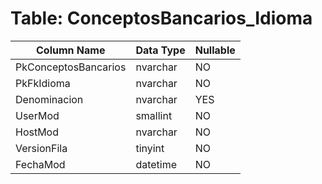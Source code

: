 # Table: ConceptosBancarios_Idioma

| Column Name | Data Type | Nullable |
|-------------|-----------|----------|
| PkConceptosBancarios | nvarchar | NO |
| PkFkIdioma | nvarchar | NO |
| Denominacion | nvarchar | YES |
| UserMod | smallint | NO |
| HostMod | nvarchar | NO |
| VersionFila | tinyint | NO |
| FechaMod | datetime | NO |
